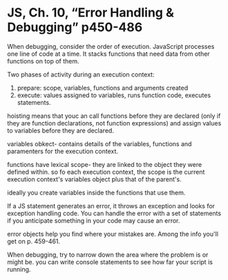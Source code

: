 # JS, Ch. 10, “Error Handling & Debugging” p450-486
When debugging, consider the order of execution.  JavaScript processes one line of code at a time.  It stacks functions that need data from other functions on top of them.  

Two phases of activity during an execution context:
1. prepare: scope, variables, functions and arguments created
2. execute: values assigned to variables, runs function code, executes statements. 

hoisting means that youc an call functions before they are declared (only if they are function declarations, not function expressions) and assign values to variables before they are declared.

variables obkect- contains details of the variables, functions and paramenters for the execution context. 

functions have lexical scope- they are linked to the object they were defined within.  so fo each execution context, the scope is the current execution context's variables object plus that of the parent's.

ideally you create variables inside the functions that use them.

If a JS statement generates an error, it throws an exception and looks for exception handling code.  You can handle the error with a set of statements if you anticipate something in your code may cause an error.

error objects help you find where your mistakes are. Among the info you'll get on p. 459-461.

When debugging, try to narrow down the area where the problem is or might be.  you can write console statements to see how far your script is running. 
